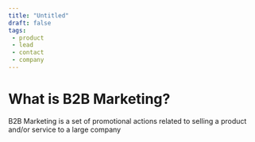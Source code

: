 ```yaml
---
title: "Untitled"
draft: false
tags:
 - product
 - lead
 - contact
 - company
---
```


# What is B2B Marketing?
B2B Marketing is a set of promotional actions related to selling a product and/or service to a large company  